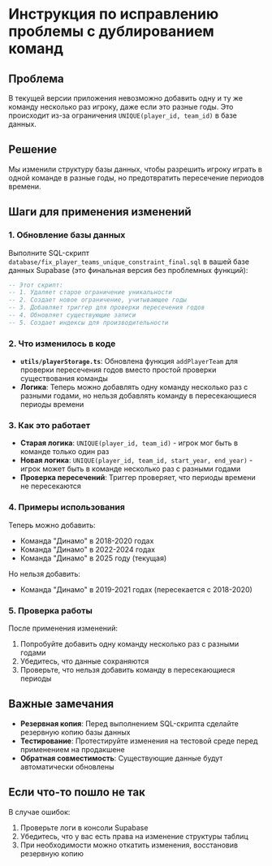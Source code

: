 # Инструкция по исправлению проблемы с дублированием команд

## Проблема
В текущей версии приложения невозможно добавить одну и ту же команду несколько раз игроку, даже если это разные годы. Это происходит из-за ограничения `UNIQUE(player_id, team_id)` в базе данных.

## Решение
Мы изменили структуру базы данных, чтобы разрешить игроку играть в одной команде в разные годы, но предотвратить пересечение периодов времени.

## Шаги для применения изменений

### 1. Обновление базы данных
Выполните SQL-скрипт `database/fix_player_teams_unique_constraint_final.sql` в вашей базе данных Supabase (это финальная версия без проблемных функций):

```sql
-- Этот скрипт:
-- 1. Удаляет старое ограничение уникальности
-- 2. Создает новое ограничение, учитывающее годы
-- 3. Добавляет триггер для проверки пересечения годов
-- 4. Обновляет существующие записи
-- 5. Создает индексы для производительности
```

### 2. Что изменилось в коде
- **`utils/playerStorage.ts`**: Обновлена функция `addPlayerTeam` для проверки пересечения годов вместо простой проверки существования команды
- **Логика**: Теперь можно добавлять одну команду несколько раз с разными годами, но нельзя добавлять команду в пересекающиеся периоды времени

### 3. Как это работает
- **Старая логика**: `UNIQUE(player_id, team_id)` - игрок мог быть в команде только один раз
- **Новая логика**: `UNIQUE(player_id, team_id, start_year, end_year)` - игрок может быть в команде несколько раз с разными годами
- **Проверка пересечений**: Триггер проверяет, что периоды времени не пересекаются

### 4. Примеры использования
Теперь можно добавить:
- Команда "Динамо" в 2018-2020 годах
- Команда "Динамо" в 2022-2024 годах
- Команда "Динамо" в 2025 году (текущая)

Но нельзя добавить:
- Команда "Динамо" в 2019-2021 годах (пересекается с 2018-2020)

### 5. Проверка работы
После применения изменений:
1. Попробуйте добавить одну команду несколько раз с разными годами
2. Убедитесь, что данные сохраняются
3. Проверьте, что нельзя добавить команду в пересекающиеся периоды

## Важные замечания
- **Резервная копия**: Перед выполнением SQL-скрипта сделайте резервную копию базы данных
- **Тестирование**: Протестируйте изменения на тестовой среде перед применением на продакшене
- **Обратная совместимость**: Существующие данные будут автоматически обновлены

## Если что-то пошло не так
В случае ошибок:
1. Проверьте логи в консоли Supabase
2. Убедитесь, что у вас есть права на изменение структуры таблиц
3. При необходимости можно откатить изменения, восстановив резервную копию
